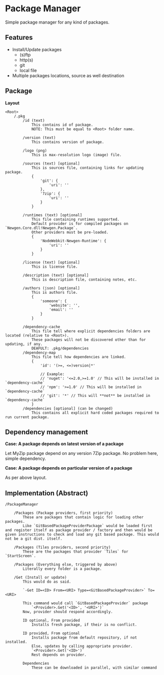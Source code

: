 # Package Manager

Simple package manager for any kind of packages.


## Features

- Install/Update packages
    - (s)ftp
    - http(s)
    - git
    - local file
- Multiple packages locations, source as well destination


## Package

**Layout**

    <Root>
        /.pkg
            /id (text)
                This contains id of package.
                NOTE: This must be equal to <Root> folder name.

            /version (text)
                This contains version of package.

            /logo (png)
                This is max-resolution logo (image) file.

            /sources (text) [optional]
                This is sources file, containing links for updating package.
                {
                    'git': {
                        'uri': ''
                    },
                    '7zip': {
                        'uri': ''
                    }
                }

            /runtimes (text) [optional]
                This file containing runtimes supported.
                Default provider is for compiled packages on `Newgen.Core.dll!Newgen.Package`.
                Other providers must be pre-loaded.
                {
                    'NodeWebkit-Newgen-Runtime': {
                        'uri': ''
                    }
                }

            /license (text) [optional]
                This is license file.

            /description (text) [optional]
                This is description file, containing notes, etc.

            /authors (json) [optional]
                This is authors file.
                {
                    'someone': {
                        'website': '',
                        'email': ''
                    }
                }

            /dependency-cache
                This file tell where explicit dependencies folders are located (relative to <Root>).
                These packages will not be discovered other than for updating, if any.
                DEAFULT: .pkg/dependencies
            /dependency-map
                This file tell how dependencies are linked.
                {
                    'id': '(>=, <=)version|*' 

                    // Example:
                    // 'nuget': '<=2.0,>=1.0' // This will be installed in `dependency-cache`
                    // 'npm': '>=1.0' // This will be installed in `dependency-cache`
                    // 'git': '*' // This will **not** be installed in `dependency-cache`
                }
            /dependencies [optional] (can be changed)
                This contains all explicit hard coded packages required to run current package.


## Dependency management

**Case: A package depends on latest version of a package**

Let MyZip package depend on any version 7Zip package.
No problem here, simple dependency.

**Case: A package depends on particular version of a package**

As per above layout.

## Implementation (Abstract)

    /PackageManager

        /Packages (Package providers, first priority)
            These are packages that contain logic for loading other packages.
            Like `GitBasedPackageProviderPackage` would be loaded first and register itself as package provider / factory and then would be given instructions to check and load any git based package. This would not be a git dist. itself.

        /Packages (Tiles providers, second priority)
            These are the packages that provider `Tiles` for `StartScreen`.

        /Packages (Everything else, triggered by above)
            Literally every folder is a package.

        /Get (Install or update)
            This would do as said.

            `-Get ID=<ID> From=<URI> Type=<GitBasedPackageProvider>` To=<URI>

            This command would call `GitBasedPackageProvider` package
                `<Provider>.Get('<ID>', '<URI>')`
            Now, provider should respond accordingly.

            ID optional, From provided
                Installs fresh package, if their is no conflict.

            ID provided, From optional
                Installs package from default repository, if not installed.
                Else, updates by calling appropriate provider.
                `<Provider>.Get('<ID>')`
                Rest depends on provider.

            Dependencies
                These can be downloaded in parallel, with similar command
